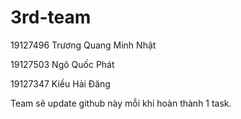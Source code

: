 # 3rd-team

19127496	Trương Quang Minh Nhật

19127503	Ngô Quốc Phát

19127347	Kiều Hải Đăng

Team sẽ update github này mỗi khi hoàn thành 1 task.
